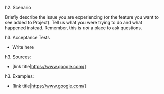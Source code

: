 h2. Scenario

Briefly describe the issue you are experiencing (or the feature you want to see added to Project). Tell us what you were trying to do and what happened instead. Remember, this is _not_ a place to ask questions.

h3. Acceptance Tests

* Write here

h3. Sources:

* [link title|https://www.google.com/]

h3. Examples:

* [link title|https://www.google.com/]
